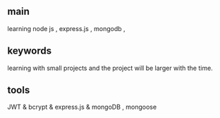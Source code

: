 ## main
learning node js , express.js , mongodb ,

## keywords
learning with small projects and the project will be larger with the time. 

## tools
JWT & bcrypt & express.js & mongoDB , mongoose


